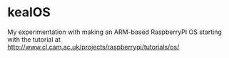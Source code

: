 kealOS
======

My experimentation with making an ARM-based RaspberryPI OS starting with the tutorial at http://www.cl.cam.ac.uk/projects/raspberrypi/tutorials/os/
